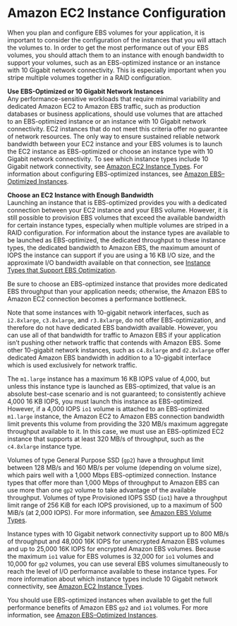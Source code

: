 # Amazon EC2 Instance Configuration<a name="ebs-ec2-config"></a>

When you plan and configure EBS volumes for your application, it is important to consider the configuration of the instances that you will attach the volumes to\. In order to get the most performance out of your EBS volumes, you should attach them to an instance with enough bandwidth to support your volumes, such as an EBS\-optimized instance or an instance with 10 Gigabit network connectivity\. This is especially important when you stripe multiple volumes together in a RAID configuration\. 

**Use EBS\-Optimized or 10 Gigabit Network Instances**  
Any performance\-sensitive workloads that require minimal variability and dedicated Amazon EC2 to Amazon EBS traffic, such as production databases or business applications, should use volumes that are attached to an EBS\-optimized instance or an instance with 10 Gigabit network connectivity\. EC2 instances that do not meet this criteria offer no guarantee of network resources\. The only way to ensure sustained reliable network bandwidth between your EC2 instance and your EBS volumes is to launch the EC2 instance as EBS\-optimized or choose an instance type with 10 Gigabit network connectivity\. To see which instance types include 10 Gigabit network connectivity, see [Amazon EC2 Instance Types](https://aws.amazon.com/ec2/instance-types/)\. For information about configuring EBS\-optimized instances, see [Amazon EBS–Optimized Instances](http://docs.aws.amazon.com/AWSEC2/latest/UserGuide/EBSOptimized.html)\.

**Choose an EC2 Instance with Enough Bandwidth**  
Launching an instance that is EBS\-optimized provides you with a dedicated connection between your EC2 instance and your EBS volume\. However, it is still possible to provision EBS volumes that exceed the available bandwidth for certain instance types, especially when multiple volumes are striped in a RAID configuration\. For information about the instance types are available to be launched as EBS\-optimized, the dedicated throughput to these instance types, the dedicated bandwidth to Amazon EBS, the maximum amount of IOPS the instance can support if you are using a 16 KB I/O size, and the approximate I/O bandwidth available on that connection, see [Instance Types that Support EBS Optimization](EBSOptimized.md#ebs-optimization-support)\.

Be sure to choose an EBS\-optimized instance that provides more dedicated EBS throughput than your application needs; otherwise, the Amazon EBS to Amazon EC2 connection becomes a performance bottleneck\.

Note that some instances with 10\-gigabit network interfaces, such as `i2.8xlarge`, `c3.8xlarge`, and `r3.8xlarge`, do not offer EBS\-optimization, and therefore do not have dedicated EBS bandwidth available\. However, you can use all of that bandwidth for traffic to Amazon EBS if your application isn’t pushing other network traffic that contends with Amazon EBS\. Some other 10\-gigabit network instances, such as `c4.8xlarge` and `d2.8xlarge` offer dedicated Amazon EBS bandwidth in addition to a 10\-gigabit interface which is used exclusively for network traffic\.

The `m1.large` instance has a maximum 16 KB IOPS value of 4,000, but unless this instance type is launched as EBS\-optimized, that value is an absolute best\-case scenario and is not guaranteed; to consistently achieve 4,000 16 KB IOPS, you must launch this instance as EBS\-optimized\. However, if a 4,000 IOPS `io1` volume is attached to an EBS\-optimized `m1.large` instance, the Amazon EC2 to Amazon EBS connection bandwidth limit prevents this volume from providing the 320 MB/s maximum aggregate throughput available to it\. In this case, we must use an EBS\-optimized EC2 instance that supports at least 320 MB/s of throughput, such as the `c4.8xlarge` instance type\.

Volumes of type General Purpose SSD \(`gp2`\) have a throughput limit between 128 MB/s and 160 MB/s per volume \(depending on volume size\), which pairs well with a 1,000 Mbps EBS\-optimized connection\. Instance types that offer more than 1,000 Mbps of throughput to Amazon EBS can use more than one `gp2` volume to take advantage of the available throughput\. Volumes of type Provisioned IOPS SSD \(`io1`\) have a throughput limit range of 256 KiB for each IOPS provisioned, up to a maximum of 500 MiB/s \(at 2,000 IOPS\)\. For more information, see [Amazon EBS Volume Types](EBSVolumeTypes.md)\.

Instance types with 10 Gigabit network connectivity support up to 800 MB/s of throughput and 48,000 16K IOPS for unencrypted Amazon EBS volumes and up to 25,000 16K IOPS for encrypted Amazon EBS volumes\. Because the maximum `io1` value for EBS volumes is 32,000 for `io1` volumes and 10,000 for `gp2` volumes, you can use several EBS volumes simultaneously to reach the level of I/O performance available to these instance types\. For more information about which instance types include 10 Gigabit network connectivity, see [Amazon EC2 Instance Types](https://aws.amazon.com/ec2/instance-types/)\.

You should use EBS\-optimized instances when available to get the full performance benefits of Amazon EBS `gp2` and `io1` volumes\. For more information, see [Amazon EBS–Optimized Instances](EBSOptimized.md)\.